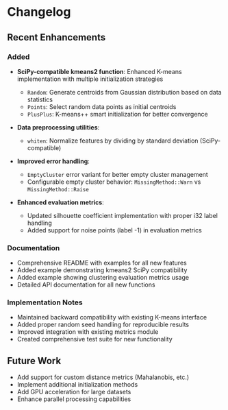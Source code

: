 # Changelog

## Recent Enhancements

### Added

- **SciPy-compatible kmeans2 function**: Enhanced K-means implementation with multiple initialization strategies
  - `Random`: Generate centroids from Gaussian distribution based on data statistics
  - `Points`: Select random data points as initial centroids
  - `PlusPlus`: K-means++ smart initialization for better convergence

- **Data preprocessing utilities**:
  - `whiten`: Normalize features by dividing by standard deviation (SciPy-compatible)

- **Improved error handling**:
  - `EmptyCluster` error variant for better empty cluster management
  - Configurable empty cluster behavior: `MissingMethod::Warn` vs `MissingMethod::Raise`

- **Enhanced evaluation metrics**:
  - Updated silhouette coefficient implementation with proper i32 label handling
  - Added support for noise points (label -1) in evaluation metrics

### Documentation

- Comprehensive README with examples for all new features
- Added example demonstrating kmeans2 SciPy compatibility
- Added example showing clustering evaluation metrics usage
- Detailed API documentation for all new functions

### Implementation Notes

- Maintained backward compatibility with existing K-means interface
- Added proper random seed handling for reproducible results
- Improved integration with existing metrics module
- Created comprehensive test suite for new functionality

## Future Work

- Add support for custom distance metrics (Mahalanobis, etc.)
- Implement additional initialization methods
- Add GPU acceleration for large datasets
- Enhance parallel processing capabilities